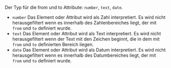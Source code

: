 Der Typ für die from und to Attribute: `number`, `text`, `date`.
- `number` Das Element oder Attribut wird als Zahl interpretiert. Es wird nicht herausgefiltert wenn es innerhalb des Zahlenbereiches liegt, der mit `from` und `to` definiert wurde.
- `text` Das Element oder Attribut wird als Text interpretiert. Es wird nicht herausgefiltert wenn der Text mit den Zeichen beginnt, die in dem mit `from` und `to` definierten Bereich liegen.
- `date` Das Element oder Attribut wird als Datum interpretiert. Es wird nicht herausgefiltert wenn es innerhalb des Datumbereiches liegt, der mit `from` und `to` definiert wurde.